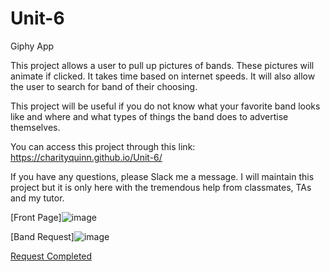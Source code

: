 # Unit-6
Giphy App

This project allows a user to pull up pictures of bands.  These pictures will animate if clicked.  It takes time based on internet speeds.  It will also allow the user to search for band of their choosing.

This project will be useful if you do not know what your favorite band looks like and where and what types of things the band does to advertise themselves.

You can access this project through this link: https://charityquinn.github.io/Unit-6/

If you have any questions, please Slack me a message.
I will maintain this project but it is only here with the tremendous help from classmates, TAs and my tutor.

[Front Page]![image](https://user-images.githubusercontent.com/44899945/55006248-cf780380-4fb3-11e9-9341-e3437ddaf69d.png)<br>

[Band Request]![image](https://user-images.githubusercontent.com/44899945/55006528-46ad9780-4fb4-11e9-9994-00a4d409ba87.png)
<br>

[Request Completed](https://gyazo.com/29203fe8c8249a1d5244909dcab6199f)

